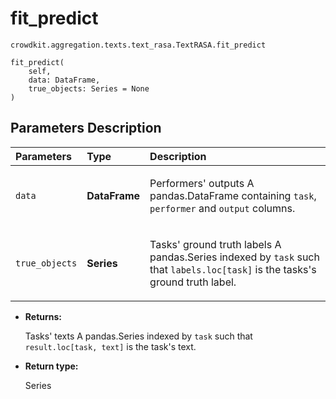 # fit_predict
`crowdkit.aggregation.texts.text_rasa.TextRASA.fit_predict`

```
fit_predict(
    self,
    data: DataFrame,
    true_objects: Series = None
)
```

## Parameters Description

| Parameters | Type | Description |
| :----------| :----| :-----------|
`data`|**DataFrame**|<p>Performers&#x27; outputs A pandas.DataFrame containing `task`, `performer` and `output` columns.</p>
`true_objects`|**Series**|<p>Tasks&#x27; ground truth labels A pandas.Series indexed by `task` such that `labels.loc[task]` is the tasks&#x27;s ground truth label.</p>

* **Returns:**

  Tasks' texts
A pandas.Series indexed by `task` such that `result.loc[task, text]`
is the task's text.

* **Return type:**

  Series
